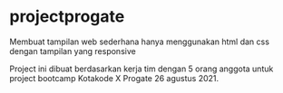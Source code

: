 # projectprogate
Membuat tampilan web sederhana hanya menggunakan html dan css dengan tampilan yang responsive

Project ini dibuat berdasarkan kerja tim dengan 5 orang anggota untuk project bootcamp Kotakode X Progate 26 agustus 2021.
